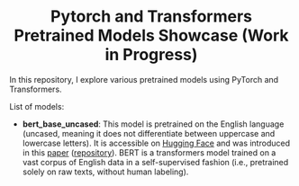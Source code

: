 <h1 align="center">
Pytorch and Transformers Pretrained Models Showcase (Work in Progress)
</h1>

In this repository, I explore various pretrained models using PyTorch and Transformers.

List of models:
- <b>bert_base_uncased</b>: This model is pretrained on the English language (uncased, meaning it does not differentiate between uppercase and lowercase letters). It is accessible on  <a href="https://huggingface.co/bert-base-uncased">Hugging Face</a> and was introduced in this <a href="https://arxiv.org/abs/1810.04805">paper</a> (<a href="https://github.com/google-research/bert">repository</a>). BERT is a transformers model trained on a vast corpus of English data in a self-supervised fashion (i.e., pretrained solely on raw texts, without human labeling).
